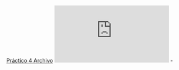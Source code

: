 [Práctico 4 Archivo](https://eva.fing.edu.uy/mod/resource/view.php?id=177009)
![Práctico 4](https://eva.fing.edu.uy/pluginfile.php/402265/mod_resource/content/4/P1-Practico4.pdf) -